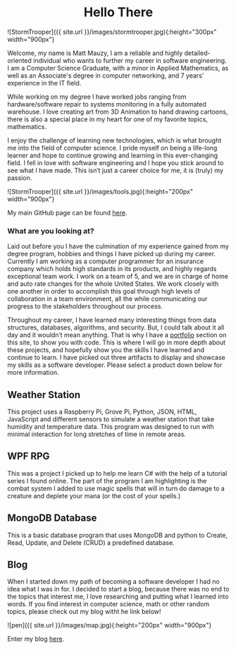 <h1 align="center">Hello There</h1>  

![StormTrooper]({{ site.url }}/images/stormtrooper.jpg){:height="300px" width="900px"}  

Welcome, my name is Matt Mauzy, I am a reliable and highly detailed-oriented individual who wants to further my career in software engineering. I am a Computer Science Graduate, with a minor in Applied Mathematics, as well as an Associate's degree in computer networking, and 7 years’ experience in the IT field.  

While working on my degree I have worked jobs ranging from hardware/software repair to systems monitoring in a fully automated warehouse.  I love creating art from 3D Animation to hand drawing cartoons, there is also a special place in my heart for one of my favorite topics, mathematics.  

I enjoy the challenge of learning new technologies, which is what brought me into the field of computer science. I pride myself on being a life-long learner and hope to continue growing and learning in this ever-changing field. I fell in love with software engineering and I hope you stick around to see what I have made. This isn’t just a career choice for me, it is (truly) my passion.  

![StormTrooper]({{ site.url }}/images/tools.jpg){:height="200px" width="900px"}

My main GitHub page can be found [here](https://github.com/mrmauzy).

### What are you looking at? 

Laid out before you I have the culmination of my experience gained from my degree program, hobbies and things I have picked up during my career. Currently I am working as a computer programmer for an insurance company which holds high standards in its products, and highly regards exceptional team work. I work on a team of 5, and we are in charge of home and auto rate changes for the whole United States. We work closely with one another in order to accomplish this goal through high levels of collaboration in a team environment, all the while communicating our progress to the stakeholders throughout our process.    

Throughout my career, I have learned many interesting things from data structures, databases, algorithms, and security. But, I could talk about it all day and it wouldn’t mean anything. That is why I have a [portfolio]( https://mrmauzy.github.io/projects/) section on this site, to show you with code. This is where I will go in more depth about these projects, and hopefully show you the skills I have learned and continue to learn. I have picked out three artifacts to display and showcase my skills as a software developer. Please select a product down below for more information.  

## Weather Station  

This project uses a Raspberry Pi, Grove Pi, Python, JSON, HTML, JavaScript and different sensors to simulate a weather station that take humidity and temperature data. This program was designed to run with minimal interaction for long stretches of time in remote areas.  

## WPF RPG  

This was a project I picked up to help me learn C# with the help of a tutorial series I found online. The part of the program I am highlighting is the combat system I added to use magic spells that will in turn do damage to a creature and deplete your mana (or the cost of your spells.)  

## MongoDB Database  

This is a basic database program that uses MongoDB and python to Create, Read, Update, and Delete (CRUD) a predefined database.  

## Blog  

When I started down my path of becoming a software developer I had no idea what I was in for. I decided to start a blog, because there was no end to the topics that interest me, I love researching and putting what I learned into words. If you find interest in computer science, math or other random topics, please check out my blog witht he link below!  

![pen]({{ site.url }}/images/map.jpg){:height="200px" width="900px"}

Enter my blog [here](https://mrmauzy.github.io/blog).

